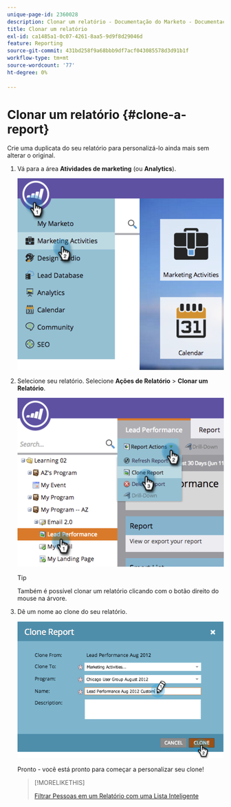 ```yaml
---
unique-page-id: 2360028
description: Clonar um relatório - Documentação do Marketo - Documentação do produto
title: Clonar um relatório
exl-id: ca1485a1-0c07-4261-8aa5-9d9f8d29046d
feature: Reporting
source-git-commit: 431bd258f9a68bbb9df7acf043085578d3d91b1f
workflow-type: tm+mt
source-wordcount: '77'
ht-degree: 0%

---
```


# Clonar um relatório {#clone-a-report}

Crie uma duplicata do seu relatório para personalizá-lo ainda mais sem alterar o original.

1. Vá para a área **Atividades de marketing** (ou **Analytics**).

   ![](assets/image2014-9-16-14-3a23-3a46.png)

1. Selecione seu relatório. Selecione **Ações de Relatório** > **Clonar um Relatório**.

   ![](assets/image2014-9-16-14-3a23-3a53.png)

   >[!TIP]
   >
   >Também é possível clonar um relatório clicando com o botão direito do mouse na árvore.

1. Dê um nome ao clone do seu relatório.

   ![](assets/image2014-9-16-14-3a23-3a57.png)

   Pronto - você está pronto para começar a personalizar seu clone!

   >[!MORELIKETHIS]
   >
   >[Filtrar Pessoas em um Relatório com uma Lista Inteligente](/help/marketo/product-docs/reporting/basic-reporting/editing-reports/filter-people-in-a-report-with-a-smart-list.md)
